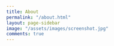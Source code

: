 ```yaml
---
title: About
permalink: "/about.html"
layout: page-sidebar
image: "/assets/images/screenshot.jpg"
comments: true
---
```


